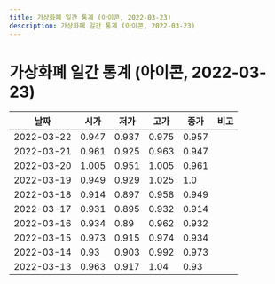 ```yaml
---
title: 가상화폐 일간 통계 (아이콘, 2022-03-23)
description: 가상화폐 일간 통계 (아이콘, 2022-03-23)
---
```



가상화폐 일간 통계 (아이콘, 2022-03-23)
===

|날짜|시가|저가|고가|종가|비고|
|--|--|--|--|--|--|
|2022-03-22|0.947|0.937|0.975|0.957|    |
|2022-03-21|0.961|0.925|0.963|0.947|    |
|2022-03-20|1.005|0.951|1.005|0.961|    |
|2022-03-19|0.949|0.929|1.025|1.0|    |
|2022-03-18|0.914|0.897|0.958|0.949|    |
|2022-03-17|0.931|0.895|0.932|0.914|    |
|2022-03-16|0.934|0.89|0.962|0.932|    |
|2022-03-15|0.973|0.915|0.974|0.934|    |
|2022-03-14|0.93|0.903|0.992|0.973|    |
|2022-03-13|0.963|0.917|1.04|0.93|    |
